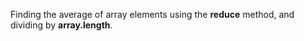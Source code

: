 Finding the average of array elements using the **reduce** method, and dividing by **array.length**.